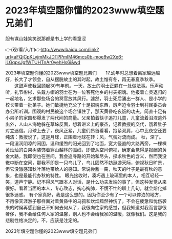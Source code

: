 # 2023年填空题你懂的2023www填空题兄弟们
胆有谋山娃笑笑说那都是书上学的看童涩

👉/观/看/入/口👉http://www.baidu.com/link?url=aFQjCpKLyjmMkJDTPPmIM46mcs0b-moe8w2Xe6-iLGqpxJgfWTUHTnAr0yehHs6i&wd

2023年填空题你懂的2023www填空题兄弟们　　17.幼年时总想着离家越远越好，长大了才领会，自从摆脱故土的其时起，故土惟有冬，再无春夏季秋季。
　　这鼓声使我回顾起30有年前。一天，故土的羽士正躲在一处做法事。乐声动听，礼节彬彬，头戴方帽的羽士在为一位客死他乡的村夫招魂。他报着亡灵返归的一起地名，乞求那些场合的冥官放其风行。遽然，羽士死后涌出一群人、是小学的校长带着一批弟子。她们敏捷地充公了十足招魂东西，厉声迫令羽士到村民委员会办公所听训。围观的村民被这个场合镇住了，那天黄昏吃夜饭的功夫，简直十足有小弟子的家园都爆发了两代间的商量。父亲拍着筷子追打儿童，儿童流着泪液逃外出外，人山人海地躲在草垛反面，想着讲义上的豪杰，记着教授的交代，饿着肚子对立迷信。月球上去了，夜风正紧，儿童们昂首看看，抱紧双肩，心中比夜空还要纯洁：教授说了，这是月球，正围着地球在转；风，气氛对流而成。
	秋，深了。一段湿润阴凉的闲困，温和缓煦的阳光回到了地面，宽大径直的大路两旁，一棵棵黄灿灿的白果树装饰着穿山越林的弧线，即使从空间俯视，确定会觉得是报酬的黄金大路，我即使也在空间，我会追寻路的开始和尽头，探求秋色的含义，然而我没辙中断在空间，那我不即是一只鸟儿了，鸟儿固然不妨遨游天际，俯视秋日旷景，但它没辙感知秋叶落地带给人的感知。常说尝鼎一脔，秋天的叶子是最有秋的意象，也是最能代办秋的特性。
眼光接收时，凑巧遇上玻璃里的本人，相互轻轻一笑，道声宁静。记不得风气跟本人对话，是什么功夫发端的事了，但这种发觉从来很好。看着当面的本人，专心致志，掏心掏肺，不慌不忙的聊上几句，就会熔化掉很多迷惑。
有个家真好，我是这么想的。因为你至少有了一个可以停泊的地方，不再像天涯游子那样面对着黄昏中的乌鸦和炊烟黯然神伤了，不会在疲惫和忧伤袭来的时候再感到自己不知何去何从了，我很向往家的感觉，但我知道对我而言那很奢侈，我不会给任何人家的温馨，别人也不会给我家的温暖，就像我们。这是我的悲剧性格决定的，不，应该是注定的。

2023年填空题你懂的2023www填空题兄弟们
